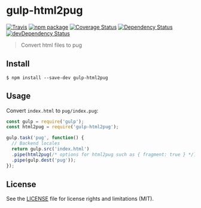 # gulp-html2pug

[![Travis][build-badge]][build]
[![npm package][npm-badge]][npm]
[![Coverage Status][coveralls-badge]][coveralls]
[![Dependency Status][dependency-status-badge]][dependency-status]
[![devDependency Status][dev-dependency-status-badge]][dev-dependency-status]

> Convert html files to pug

## Install

```
$ npm install --save-dev gulp-html2pug
```


## Usage
Convert `index.html` to `pug/index.pug`:

```js
const gulp = require('gulp');
const html2pug = require('gulp-html2pug');

gulp.task('pug', function() {
  // Backend locales
  return gulp.src('index.html')
  .pipe(html2pug(/* options for html2pug such as { fragment: true } */))
  .pipe(gulp.dest('pug'));
});
```

## License

See the [LICENSE](LICENSE.md) file for license rights and limitations (MIT).

[build-badge]: https://img.shields.io/travis/perrin4869/gulp-html2pug/master.svg?style=flat-square
[build]: https://travis-ci.org/perrin4869/gulp-html2pug

[npm-badge]: https://img.shields.io/npm/v/gulp-html2pug.svg?style=flat-square
[npm]: https://www.npmjs.org/package/gulp-html2pug

[coveralls-badge]: https://img.shields.io/coveralls/perrin4869/gulp-html2pug/master.svg?style=flat-square
[coveralls]: https://coveralls.io/r/perrin4869/gulp-html2pug

[dependency-status-badge]: https://david-dm.org/perrin4869/gulp-html2pug.svg?style=flat-square
[dependency-status]: https://david-dm.org/perrin4869/gulp-html2pug

[dev-dependency-status-badge]: https://david-dm.org/perrin4869/gulp-html2pug/dev-status.svg?style=flat-square
[dev-dependency-status]: https://david-dm.org/perrin4869/gulp-html2pug#info=devDependencies
